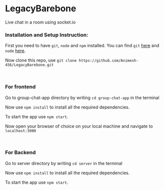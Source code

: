 # LegacyBarebone
Live chat in a room using socket.io


### Installation and Setup Instruction:

First you need to have `git`, `node` and `npm` installed. You can find `git` [here](https://git-scm.com) and `node` [here](https://nodejs.org).

Now clone this repo, use `git clone https://github.com/Animesh-456/LegacyBarebone.git`

<br />

### For frontend

Go to group-chat-app directory by writing `cd group-chat-app` in the terminal

Now use `npm install` to install all the required dependencies.

To start the app use `npm start`.

Now open your browser of choice on your local machine and navigate to `localhost:3000`

<br />

### For Backend

Go to server directory by writing `cd server` in the terminal

Now use `npm install` to install all the required dependencies.

To start the app use `npm start`.
